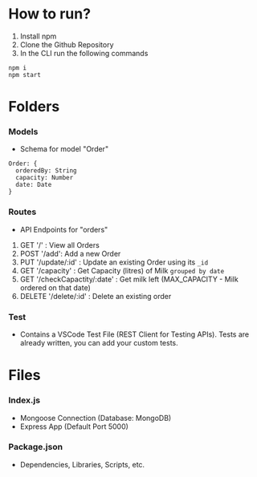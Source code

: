 # How to run?
1. Install npm
2. Clone the Github Repository
3. In the CLI run the following commands
```
npm i
npm start
```

# Folders

### Models
- Schema for model "Order"
```
Order: {
  orderedBy: String
  capacity: Number
  date: Date
}
```

### Routes
- API Endpoints for "orders"
 1. GET '/' : View all Orders
 2. POST '/add': Add a new Order
 3. PUT '/update/:id' : Update an existing Order using its `_id`
 4. GET '/capacity' : Get Capacity (litres) of Milk `grouped by date`
 5. GET '/checkCapactity/:date' : Get milk left (MAX_CAPACITY - Milk ordered on that date)
 6. DELETE '/delete/:id' : Delete an existing order

### Test
- Contains a VSCode Test File (REST Client for Testing APIs). Tests are already written, you can add your custom tests.

# Files

### Index.js
- Mongoose Connection (Database: MongoDB)
- Express App (Default Port 5000)

### Package.json
- Dependencies, Libraries, Scripts, etc.
